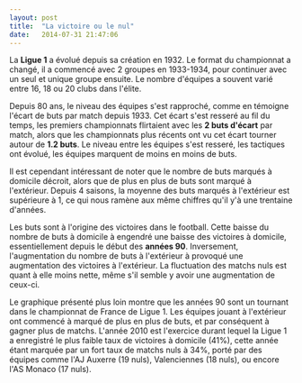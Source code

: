 ```yaml
---
layout: post
title:  "La victoire ou le nul"
date:   2014-07-31 21:47:06
---
```


La **Ligue 1** a évolué depuis sa création en 1932. Le format du championnat a changé, il a commencé avec 2 groupes en 1933-1934, pour continuer avec un seul et unique groupe ensuite. Le nombre d'équipes a souvent varié entre 16, 18 ou 20 clubs dans l'élite.

Depuis 80 ans, le niveau des équipes s'est rapproché, comme en témoigne l'écart de buts par match depuis 1933. Cet écart s'est resseré au fil du temps, les premiers championnats flirtaient avec les **2 buts d'écart** par match, alors que les championnats plus récents ont vu cet écart tourner autour de **1.2 buts**. Le niveau entre les équipes s'est resseré, les tactiques ont évolué, les équipes marquent de moins en moins de buts.

Il est cependant intéressant de noter que le nombre de buts marqués à domicile décroit, alors que de plus en plus de buts sont marqué à l'extérieur. Depuis 4 saisons, la moyenne des buts marqués à l'extérieur est supérieure à 1, ce qui nous ramène aux même chiffres qu'il y'à une trentaine d'années.


<div id="avg_diff_chart"></div>

Les buts sont à l'origine des victoires dans le football. Cette baisse du nombre de buts à domicile à engendré une baisse des victoires à domicile, essentiellement depuis le début des **années 90**. Inversement, l'augmentation du nombre de buts à l'extérieur à provoqué une augmentation des victoires à l'extérieur. La fluctuation des matchs nuls est quant à elle moins nette, même s'il semble y avoir une augmentation de ceux-ci.

Le graphique présenté plus loin montre que les années 90 sont un tournant dans le championnat de France de Ligue 1. Les équipes jouant à l'extérieur ont commencé à marqué de plus en plus de buts, et par conséquent à gagner plus de matchs. L'année 2010 est l'exercice durant lequel la Ligue 1 a enregistré le plus faible taux de victoires à domicile (41%), cette année étant marquée par un fort taux de matchs nuls à 34%, porté par des équipes comme l'AJ Auxerre (19 nuls), Valenciennes (18 nuls), ou encore l'AS Monaco (17 nuls).

<div id="results_chart"></div>

<script type="text/javascript">

// Graphique des différences de but moyennes
$(function () {
    $('#avg_diff_chart').highcharts({
        chart: {
            type: 'spline', 
            backgroundColor:'rgba(255, 255, 255, 0.1)', 
            style: {
                fontFamily: 'Courier, "Lucida Sans Typewriter", "Lucida Typewriter", "DejaVu Sans Mono", monospace', 
                color: '#352C26'
            }
        },
        title: {
            text: 'Evolution des écarts de buts par match depuis 1933', 
            style: {
                fontFamily: 'Courier, "Lucida Sans Typewriter", "Lucida Typewriter", "DejaVu Sans Mono", monospace', 
                color: '#352C26'
            }
        },
        xAxis: {
            type: 'datetime',
            labels: {
                overflow: 'justify'
            }
        },
        yAxis: {
            title: {
                text: 'Résultats'
            },
            min: 0,
            minorGridLineWidth: 0,
            gridLineWidth: 0,
            alternateGridColor: null
        },
        tooltip: {
            valueSuffix: ' '
        },
        plotOptions: {
            spline: {
                lineWidth: 4,
                states: {
                    hover: {
                        lineWidth: 5
                    }
                },
                marker: {
                    enabled: false
                },
                pointInterval: 365 * 24 * 3600000, // one year
                pointStart: Date.UTC(1934, 0, 0, 0, 0, 0)
            }
        },
        series: [{
            name: 'Ecart de buts moyen',
            data: [2.00,2.05,1.90,1.70,1.50,1.58,0,0,0,0,0,0,1.74,1.71,1.86,1.88,1.67,1.63,1.82,1.62,1.48,1.71,1.54,1.64,1.52,1.46,1.58,1.47,1.44,
                   1.44,1.55,1.42,1.57,1.39,1.47,1.38,1.57,1.51,1.50,1.37,1.44,1.42,1.40,1.45,1.51,1.53,1.51,1.25,1.39,1.34,1.29,1.32,
                   1.26,1.13,1.25,1.17,1.22,1.16,1.14,1.16,1.15,1.29,1.20,1.18,1.22,1.21,1.26,1.17,1.22,1.22,1.27,1.07,1.18,1.10,1.19,
                   1.09,1.29,1.11,1.18,1.24,1.22]

        },
        {
            name: 'Moyenne de buts à domicile',
            data: [2.82,2.46,2.35,2.28,1.99,1.97,0,0,0,0,0,0,2.15,2.20,2.28,2.40,2.19,2.03,2.17,2.00,1.93,2.24,2.09,2.03,2.04,2.00,2.00,1.94,1.92,
                   1.89,2.05,1.76,2.03,1.68,1.71,1.76,1.97,1.90,1.84,1.81,1.95,1.92,1.97,1.93,1.97,1.97,1.84,1.78,1.74,1.89,1.53,1.71,
                   1.64,1.38,1.49,1.52,1.53,1.41,1.34,1.44,1.42,1.59,1.44,1.44,1.45,1.48,1.60,1.45,1.52,1.34,1.41,1.35,1.28,1.32,1.35,
                   1.29,1.39,1.34,1.47,1.47,1.41]

        },
        {
            name: 'Moyenne de buts à l\'extérieur',
            data: [1.69,1.46,1.45,1.35,1.31,1.22,0,0,0,0,0,0,1.38,1.31,1.40,1.32,1.35,1.29,1.26,1.15,1.17,1.20,1.21,1.34,1.30,1.32,1.36,1.21,1.22,
                   1.23,1.15,1.08,1.10,0.96,0.93,0.90,1.21,1.01,1.02,0.95,1.08,0.91,1.05,1.03,1.02,1.03,0.98,1.02,0.85,0.97,0.87,0.86,
                   0.81,0.71,0.76,0.84,0.74,0.71,0.76,0.89,0.81,0.92,0.84,0.88,0.91,0.88,0.97,1.06,0.82,0.86,0.92,0.83,0.86,0.93,0.94,
                   0.97,1.02,1.00,1.04,1.08,1.04]

        }]
        ,
        navigation: {
            menuItemStyle: {
                fontSize: '10px'
            }
        }
    });
});

// Graphique des résultats moyens
$(function () {
    $('#results_chart').highcharts({
        chart: {
            type: 'spline', 
            backgroundColor:'rgba(255, 255, 255, 0.1)', 
            style: {
                fontFamily: 'Courier, "Lucida Sans Typewriter", "Lucida Typewriter", "DejaVu Sans Mono", monospace', 
                color: '#352C26'
            }
        },
        title: {
            text: 'Evolution des résultats des matchs depuis 1933', 
            style: {
                fontFamily: 'Courier, "Lucida Sans Typewriter", "Lucida Typewriter", "DejaVu Sans Mono", monospace', 
                color: '#352C26'
            }
        },
        xAxis: {
            type: 'datetime',
            labels: {
                overflow: 'justify'
            }
        },
        yAxis: {
            title: {
                text: 'Résultats'
            },
            min: 0,
            minorGridLineWidth: 0,
            gridLineWidth: 0,
            alternateGridColor: null
        },
        tooltip: {
            valueSuffix: ' '
        },
        plotOptions: {
            spline: {
                lineWidth: 4,
                states: {
                    hover: {
                        lineWidth: 5
                    }
                },
                marker: {
                    enabled: false
                },
                pointInterval: 365 * 24 * 3600000, // one year
                pointStart: Date.UTC(1934, 0, 0, 0, 0, 0)
            }
        },
        series: [{
            name: 'Victoires',
            data: [0.63,0.58,0.58,0.61,0.47,0.55,0,0,0,0,0,0,0.52,0.57,0.56,0.60,0.53,0.53,0.55,0.58,0.52,0.59,0.57,0.53,0.52,0.52,0.50,
                   0.57,0.53,0.48,0.57,0.53,0.58,0.50,0.54,0.55,0.55,0.55,0.55,0.56,0.56,0.61,0.57,0.58,0.59,0.54,0.58,0.50,
                   0.56,0.59,0.53,0.56,0.56,0.51,0.56,0.53,0.56,0.49,0.48,0.47,0.50,0.52,0.50,0.47,0.50,0.50,0.52,0.49,0.52,
                   0.49,0.49,0.47,0.45,0.48,0.44,0.43,0.47,0.41,0.47,0.45,0.44]

        }, 
        {
            name: 'Nuls',
            data: [0.18,0.16,0.18,0.18,0.30,0.23,0,0,0,0,0,0,0.23,0.20,0.21,0.20,0.23,0.22,0.21,0.21,0.26,0.22,0.22,0.22,0.25,0.27,0.23,
                   0.22,0.24,0.29,0.24,0.26,0.25,0.29,0.23,0.26,0.23,0.26,0.23,0.27,0.26,0.24,0.27,0.24,0.22,0.27,0.20,0.32,
                   0.26,0.27,0.26,0.27,0.30,0.33,0.26,0.29,0.29,0.36,0.33,0.33,0.33,0.29,0.30,0.31,0.25,0.29,0.26,0.27,0.28,
                   0.28,0.26,0.35,0.31,0.31,0.31,0.29,0.26,0.34,0.28,0.28,0.29]    
        },
        {
            name: 'Défaites',
            data: [0.20,0.26,0.25,0.21,0.23,0.23,0,0,0,0,0,0,0.25,0.23,0.23,0.20,0.24,0.25,0.24,0.22,0.22,0.18,0.21,0.25,0.24,0.22,0.27,
                   0.21,0.23,0.23,0.19,0.21,0.18,0.20,0.22,0.19,0.22,0.19,0.22,0.18,0.18,0.15,0.16,0.18,0.19,0.18,0.21,0.17,
                   0.18,0.14,0.21,0.17,0.14,0.16,0.18,0.18,0.15,0.15,0.19,0.19,0.17,0.20,0.19,0.23,0.25,0.21,0.22,0.24,0.20,
                   0.23,0.25,0.19,0.24,0.22,0.26,0.27,0.27,0.24,0.24,0.27,0.27]    
        }]
        ,
        navigation: {
            menuItemStyle: {
                fontSize: '10px'
            }
        }
    });
});
</script>
